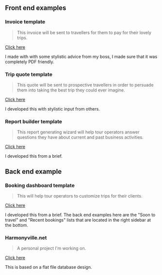 

## Front end examples

### Invoice template
> This invoice will be sent to travellers for them to pay for their lovely trips.

<a href="https://ivan006.github.io/Ivan-Copelands-Portfolio/invoice-template/">Click here</a>

I made with with some stylistic advice from my boss, I made sure that it was completely PDF friendly.

### Trip quote template
> This quote will be sent to prospective travellers in order to persuade them into taking the best trip they could ever imagine.

<a href="https://ivan006.github.io/Ivan-Copelands-Portfolio/quote-template/">Click here</a>

I developed this with stylistic input from others.

### Report builder template
> This report generating wizard will help tour operators answer questions they have about current and past business activities.

<a href="https://ivan006.github.io/Ivan-Copelands-Portfolio/report-builder/">Click here</a>

I developed this from a brief.

## Back end example 

### Booking dashboard template
> This will help tour operators to customize trips for their clients.

<a href="https://ivan006.github.io/Ivan-Copelands-Portfolio/booking-dashboard-template/">Click here</a>

I developed this from a brief. The back end examples here are the "Soon to travel" and  "Recent bookings" lists that are located in the right sidebar at the bottom.

### Harmonyville.net
> A personal project I'm working on.

<a href="http://harmonyville.net">Click here</a>

This is based on a flat file database design.

